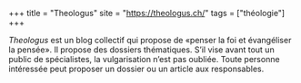 +++
title = "Theologus"
site = "https://theologus.ch/"
tags = ["théologie"]
+++

*Theologus* est un blog collectif qui propose de «penser la foi et évangéliser la pensée». Il propose des dossiers thématiques. S’il vise avant tout un public de spécialistes, la vulgarisation n’est pas oubliée. Toute personne intéressée peut proposer un dossier ou un article aux responsables.
